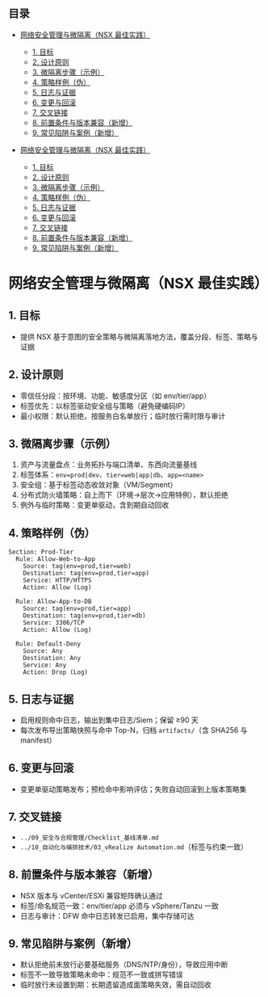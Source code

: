 ## 目录

- [网络安全管理与微隔离（NSX 最佳实践）](#网络安全管理与微隔离nsx-最佳实践)
  - [1. 目标](#1-目标)
  - [2. 设计原则](#2-设计原则)
  - [3. 微隔离步骤（示例）](#3-微隔离步骤示例)
  - [4. 策略样例（伪）](#4-策略样例伪)
  - [5. 日志与证据](#5-日志与证据)
  - [6. 变更与回滚](#6-变更与回滚)
  - [7. 交叉链接](#7-交叉链接)
  - [8. 前置条件与版本兼容（新增）](#8-前置条件与版本兼容新增)
  - [9. 常见陷阱与案例（新增）](#9-常见陷阱与案例新增)

- [网络安全管理与微隔离（NSX 最佳实践）](#网络安全管理与微隔离nsx-最佳实践)
  - [1. 目标](#1-目标)
  - [2. 设计原则](#2-设计原则)
  - [3. 微隔离步骤（示例）](#3-微隔离步骤示例)
  - [4. 策略样例（伪）](#4-策略样例伪)
  - [5. 日志与证据](#5-日志与证据)
  - [6. 变更与回滚](#6-变更与回滚)
  - [7. 交叉链接](#7-交叉链接)
  - [8. 前置条件与版本兼容（新增）](#8-前置条件与版本兼容新增)
  - [9. 常见陷阱与案例（新增）](#9-常见陷阱与案例新增)


# 网络安全管理与微隔离（NSX 最佳实践）

## 1. 目标

- 提供 NSX 基于意图的安全策略与微隔离落地方法，覆盖分段、标签、策略与证据

## 2. 设计原则

- 零信任分段：按环境、功能、敏感度分区（如 env/tier/app）
- 标签优先：以标签驱动安全组与策略（避免硬编码IP）
- 最小权限：默认拒绝，按服务白名单放行；临时放行需时限与审计

## 3. 微隔离步骤（示例）

1) 资产与流量盘点：业务拓扑与端口清单、东西向流量基线
2) 标签体系：`env=prod|dev`、`tier=web|app|db`、`app=<name>`
3) 安全组：基于标签动态收敛对象（VM/Segment）
4) 分布式防火墙策略：自上而下（环境→层次→应用特例），默认拒绝
5) 例外与临时策略：变更单驱动，含到期自动回收

## 4. 策略样例（伪）

```text
Section: Prod-Tier
  Rule: Allow-Web-to-App
    Source: tag(env=prod,tier=web)
    Destination: tag(env=prod,tier=app)
    Service: HTTP/HTTPS
    Action: Allow (Log)

  Rule: Allow-App-to-DB
    Source: tag(env=prod,tier=app)
    Destination: tag(env=prod,tier=db)
    Service: 3306/TCP
    Action: Allow (Log)

  Rule: Default-Deny
    Source: Any
    Destination: Any
    Service: Any
    Action: Drop (Log)
```

## 5. 日志与证据

- 启用规则命中日志，输出到集中日志/Siem；保留 ≥90 天
- 每次发布导出策略快照与命中 Top-N，归档 `artifacts/`（含 SHA256 与 manifest）

## 6. 变更与回滚

- 变更单驱动策略发布；预检命中影响评估；失败自动回滚到上版本策略集

## 7. 交叉链接

- `../09_安全与合规管理/Checklist_基线清单.md`
- `../10_自动化与编排技术/03_vRealize Automation.md`（标签与约束一致）

## 8. 前置条件与版本兼容（新增）

- NSX 版本与 vCenter/ESXi 兼容矩阵确认通过
- 标签/命名规范一致：env/tier/app 必须与 vSphere/Tanzu 一致
- 日志与审计：DFW 命中日志转发已启用，集中存储可达

## 9. 常见陷阱与案例（新增）

- 默认拒绝前未放行必要基础服务（DNS/NTP/身份），导致应用中断
- 标签不一致导致策略未命中：规范不一致或拼写错误
- 临时放行未设置到期：长期遗留造成面策略失效，需自动回收
